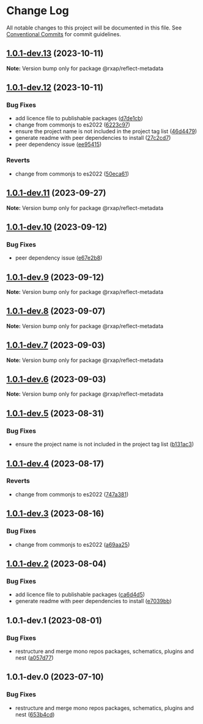 # Change Log

All notable changes to this project will be documented in this file.
See [Conventional Commits](https://conventionalcommits.org) for commit guidelines.

## [1.0.1-dev.13](https://gitlab.com/rxap/packages/compare/@rxap/reflect-metadata@1.0.1-dev.12...@rxap/reflect-metadata@1.0.1-dev.13) (2023-10-11)

**Note:** Version bump only for package @rxap/reflect-metadata

## [1.0.1-dev.12](https://gitlab.com/rxap/packages/compare/@rxap/reflect-metadata@1.0.1-dev.0...@rxap/reflect-metadata@1.0.1-dev.12) (2023-10-11)

### Bug Fixes

- add licence file to publishable packages ([d7de1cb](https://gitlab.com/rxap/packages/commit/d7de1cb9db1bd1628f37084e3b0ffd1755aa75f6))
- change from commonjs to es2022 ([6223c97](https://gitlab.com/rxap/packages/commit/6223c978078cfa899ca69424b62d2a99cbb290a7))
- ensure the project name is not included in the project tag list ([46d4479](https://gitlab.com/rxap/packages/commit/46d44798258ea1b20df9d4408b9c0809f55027b2))
- generate readme with peer dependencies to install ([27c2cd7](https://gitlab.com/rxap/packages/commit/27c2cd7d98f0c8a499b8c30719f49d69e4970ae9))
- peer dependency issue ([ee95415](https://gitlab.com/rxap/packages/commit/ee95415370d9ef2396916d6c25061a0df791034a))

### Reverts

- change from commonjs to es2022 ([50eca61](https://gitlab.com/rxap/packages/commit/50eca61e9a89388d1cfeefb8b1029b302b6f307e))

## [1.0.1-dev.11](https://gitlab.com/rxap/packages/compare/@rxap/reflect-metadata@1.0.1-dev.10...@rxap/reflect-metadata@1.0.1-dev.11) (2023-09-27)

**Note:** Version bump only for package @rxap/reflect-metadata

## [1.0.1-dev.10](https://gitlab.com/rxap/packages/compare/@rxap/reflect-metadata@1.0.1-dev.9...@rxap/reflect-metadata@1.0.1-dev.10) (2023-09-12)

### Bug Fixes

- peer dependency issue ([e67e2b8](https://gitlab.com/rxap/packages/commit/e67e2b8eb884b598536d16c2c544a9ad9be5b53e))

## [1.0.1-dev.9](https://gitlab.com/rxap/packages/compare/@rxap/reflect-metadata@1.0.1-dev.8...@rxap/reflect-metadata@1.0.1-dev.9) (2023-09-12)

**Note:** Version bump only for package @rxap/reflect-metadata

## [1.0.1-dev.8](https://gitlab.com/rxap/packages/compare/@rxap/reflect-metadata@1.0.1-dev.7...@rxap/reflect-metadata@1.0.1-dev.8) (2023-09-07)

**Note:** Version bump only for package @rxap/reflect-metadata

## [1.0.1-dev.7](https://gitlab.com/rxap/packages/compare/@rxap/reflect-metadata@1.0.1-dev.6...@rxap/reflect-metadata@1.0.1-dev.7) (2023-09-03)

**Note:** Version bump only for package @rxap/reflect-metadata

## [1.0.1-dev.6](https://gitlab.com/rxap/packages/compare/@rxap/reflect-metadata@1.0.1-dev.5...@rxap/reflect-metadata@1.0.1-dev.6) (2023-09-03)

**Note:** Version bump only for package @rxap/reflect-metadata

## [1.0.1-dev.5](https://gitlab.com/rxap/packages/compare/@rxap/reflect-metadata@1.0.1-dev.4...@rxap/reflect-metadata@1.0.1-dev.5) (2023-08-31)

### Bug Fixes

- ensure the project name is not included in the project tag list ([b131ac3](https://gitlab.com/rxap/packages/commit/b131ac3bd92b3b8799d62f15bbd30a1997d7c753))

## [1.0.1-dev.4](https://gitlab.com/rxap/packages/compare/@rxap/reflect-metadata@1.0.1-dev.3...@rxap/reflect-metadata@1.0.1-dev.4) (2023-08-17)

### Reverts

- change from commonjs to es2022 ([747a381](https://gitlab.com/rxap/packages/commit/747a381a090f0a276cf363da61bb19ed0c9cb5b7))

## [1.0.1-dev.3](https://gitlab.com/rxap/packages/compare/@rxap/reflect-metadata@1.0.1-dev.2...@rxap/reflect-metadata@1.0.1-dev.3) (2023-08-16)

### Bug Fixes

- change from commonjs to es2022 ([a69aa25](https://gitlab.com/rxap/packages/commit/a69aa25b9824b94613392b3ea42fba18e5eb1168))

## [1.0.1-dev.2](https://gitlab.com/rxap/packages/compare/@rxap/reflect-metadata@1.0.1-dev.1...@rxap/reflect-metadata@1.0.1-dev.2) (2023-08-04)

### Bug Fixes

- add licence file to publishable packages ([ca6d4d5](https://gitlab.com/rxap/packages/commit/ca6d4d509a743b89bad5ed7ae935d3007231705a))
- generate readme with peer dependencies to install ([e7039bb](https://gitlab.com/rxap/packages/commit/e7039bb5e86ffeadfe7cc92d5fc71d32f8efb4fb))

## 1.0.1-dev.1 (2023-08-01)

### Bug Fixes

- restructure and merge mono repos packages, schematics, plugins and nest ([a057d77](https://gitlab.com/rxap/packages/commit/a057d77ca2acf9426a03a497da8532f8a2fe2c86))

## 1.0.1-dev.0 (2023-07-10)

### Bug Fixes

- restructure and merge mono repos packages, schematics, plugins and nest ([653b4cd](https://gitlab.com/rxap/packages/commit/653b4cd39fc92d322df9b3959651fea0aa6079da))
